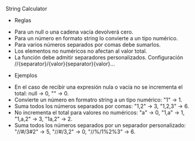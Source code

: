 String Calculator

* Reglas
- Para un null o una cadena vacía devolverá cero.
- Para un número en formato string lo convierte a un tipo numérico.
- Para varios números separados por comas debe sumarlos.
- Los elementos no numéricos no afectan al valor total.
- La función debe admitir separadores personalizados. Configuración //{separator}/{valor}{separator}{valor}...

* Ejemplos
- En el caso de recibir una expresión nula o vacía no se incrementa el total: null -> 0, "" -> 0.
- Convierte un número en formatro string a un tipo numérico: "1" -> 1.
- Suma todos los números separados por comas: "1,2" -> 3, "1,2,3" -> 6.
- No incrementa el total para valores no numéricos: "a" -> 0, "1,a" -> 1, "1,a,2" -> 3, "1a,2" -> 2.
- Suma todos los números separados por un separador personalizado: "//#/3#2" -> 5, "//#/3,2" -> 0, "//%/1%2%3" -> 6.
